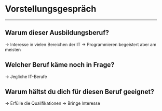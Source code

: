 # Vorstellungsgespräch
___
## Warum dieser Ausbildungsberuf?
→ Interesse in vielen Bereichen der IT
→ Programmieren begeistert aber am meisten
## Welcher Beruf käme noch in Frage?
→ Jegliche IT-Berufe
## Warum hältst du dich für diesen Beruf geeignet?
→ Erfülle die Qualifikationen
→ Bringe Interesse